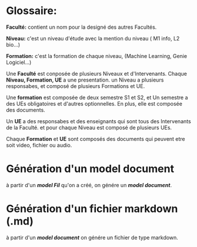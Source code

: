 # Glossaire:

**Faculté:** contient un nom pour la designé des autres Facultés.

**Niveau:** c'est un niveau d'étude avec la mention du niveau ( M1 info, L2 bio...)

**Formation:** c'est la formation de chaque niveau, (Machine Learning, Genie Logiciel...)

Une **Faculté** est conposée de plusieurs Niveaux et d'Intervenants. Chaque **Niveau, Formation, UE** a une presentation. un Niveau a plusieurs responsabes, et composé de plusieurs Formations et UE.

Une **formation** est composée de deux semestre S1 et S2, et Un semestre a des UEs obligatoires et d'autres optionnelles. En plus, elle est composée des documents.

Un **UE** a des responsabes et des enseignants qui sont tous des Intervenants de la Faculté. et pour chaque Niveau est composé de plusieurs UEs.

Chaque **Formation** et **UE** sont composés des documents qui peuvent etre soit video, fichier ou audio.

# Génération d'un model document 

à partir d'un **_model Fil_** qu'on a créé, on génére un **_model document_**.

# Génération d'un fichier markdown (.md)

à partir d'un **_model document_** on génére un fichier de type markdown.
